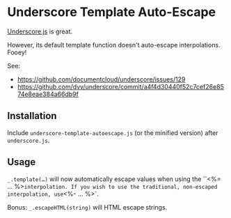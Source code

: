 # Underscore Template Auto-Escape

[Underscore.js](http://documentcloud.github.com/underscore/) is great.

However, its default template function doesn't auto-escape interpolations. Fooey!

See:

* <https://github.com/documentcloud/underscore/issues/129>
* <https://github.com/dvv/underscore/commit/a4f4d30440f52c7cef26e8574e8eae384a66db9f>

## Installation

Include `underscore-template-autoescape.js` (or the minified version) after `underscore.js`.

## Usage

`_.template(…)` will now automatically escape values when using the
``<%= … %>` interpolation. If you wish to use the traditional, non-escaped
interpolation, use `<%- … %>`.

Bonus: `_.escapeHTML(string)` will HTML escape strings.
